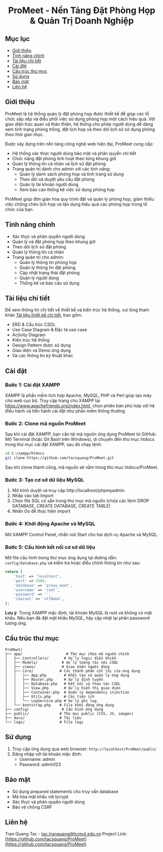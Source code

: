 # <center>ProMeet - Nền Tảng Đặt Phòng Họp & Quản Trị Doanh Nghiệp</center>


## Mục lục
- [Giới thiệu](#giới-thiệu)
- [Tính năng chính](#tính-năng-chính)
- [Tài liệu chi tiết](#tài-liệu-chi-tiết)
- [Cài đặt](#cài-đặt)
- [Cấu trúc thư mục](#cấu-trúc-thư-mục)
- [Sử dụng](#sử-dụng)
- [Bảo mật](#bảo-mật)
- [Liên hệ](#liên-hệ)

## Giới thiệu
ProMeet là hệ thống quản lý đặt phòng họp được thiết kế để giúp các tổ chức sắp xếp và điều phối việc sử dụng phòng họp một cách hiệu quả. Với giao diện trực quan và thân thiện, hệ thống cho phép người dùng dễ dàng xem tình trạng phòng trống, đặt lịch họp và theo dõi lịch sử sử dụng phòng theo thời gian thực.

Được xây dựng trên nền tảng công nghệ web hiện đại, ProMeet cung cấp:
- Hệ thống xác thực người dùng bảo mật và phân quyền chi tiết
- Chức năng đặt phòng linh hoạt theo từng khung giờ
- Quản lý thông tin cá nhân và lịch sử đặt phòng
- Trang quản trị dành cho admin với các tính năng:
  - Quản lý danh sách phòng họp và tình trạng sử dụng
  - Theo dõi và duyệt yêu cầu đặt phòng
  - Quản lý tài khoản người dùng
  - Xem báo cáo thống kê việc sử dụng phòng họp

ProMeet giúp đơn giản hóa quy trình đặt và quản lý phòng họp, giảm thiểu việc chồng chéo lịch họp và tận dụng hiệu quả các phòng họp trong tổ chức của bạn.

## Tính năng chính
- Xác thực và phân quyền người dùng
- Quản lý và đặt phòng họp theo khung giờ
- Theo dõi lịch sử đặt phòng
- Quản lý thông tin cá nhân
- Trang quản trị cho admin:
  - Quản lý thông tin phòng họp
  - Quản lý thông tin đặt phòng
  - Cập nhật trạng thái đặt phòng
  - Quản lý người dùng
  - Thống kê và báo cáo sử dụng

## Tài liệu chi tiết
Để xem thông tin chi tiết về thiết kế và kiến trúc hệ thống, vui lòng tham khảo [Tài liệu thiết kế chi tiết](docs/report.pdf), bao gồm:
- ERD & Cấu trúc CSDL
- Use Case Diagram & Đặc tả use case
- Activity Diagram
- Kiến trúc hệ thống
- Design Pattern được sử dụng
- Giao diện và Demo ứng dụng
- Và các thông tin kỹ thuật khác

## Cài đặt

### Bước 1: Cài đặt XAMPP
XAMPP là phần mềm tích hợp Apache, MySQL, PHP và Perl giúp tạo máy chủ web cục bộ. Truy cập trang chủ XAMPP tại https://www.apachefriends.org/index.html, chọn phiên bản phù hợp với hệ điều hành và tiến hành cài đặt như phần mềm thông thường.

### Bước 2: Clone mã nguồn ProMeet
Sau khi cài đặt XAMPP, bạn cần tải mã nguồn ứng dụng ProMeet từ GitHub. Mở Terminal (hoặc Git Bash trên Windows), di chuyển đến thư mục htdocs trong thư mục cài đặt XAMPP, sau đó chạy lệnh:

```bash
cd C:/xampp/htdocs
git clone https://github.com/tacsquang/ProMeet.git
```

Sau khi clone thành công, mã nguồn sẽ nằm trong thư mục htdocs/ProMeet.

### Bước 3: Tạo cơ sở dữ liệu MySQL
1. Mở trình duyệt và truy cập http://localhost/phpmyadmin
2. Nhấp vào tab Import
3. Chọn file SQL có sẵn trong thư mục mã nguồn (chứa các lệnh DROP DATABASE, CREATE DATABASE, CREATE TABLE)
4. Nhấn Go để thực hiện import

### Bước 4: Khởi động Apache và MySQL
Mở XAMPP Control Panel, nhấn nút Start cho hai dịch vụ Apache và MySQL.

### Bước 5: Cấu hình kết nối cơ sở dữ liệu
Mở file cấu hình trong thư mục ứng dụng tại đường dẫn: `config/database.php` và kiểm tra hoặc điều chỉnh thông tin như sau:

```php
return [
    'host' => 'localhost',
    'port' => 3306,
    'database' => 'prooo_meet',
    'username' => 'root',
    'password' => '',
    'charset' => 'utf8mb4',
];
```

**Lưu ý**: Trong XAMPP mặc định, tài khoản MySQL là root và không có mật khẩu. Nếu bạn đã đặt mật khẩu MySQL, hãy cập nhật lại phần password tương ứng.

## Cấu trúc thư mục
```
ProMeet/
├── app/                    # Thư mục chứa mã nguồn chính
│   ├── Controllers/       # Xử lý logic điều khiển
│   ├── Models/           # Xử lý tương tác với CSDL
│   ├── views/            # Giao diện người dùng
│   ├── Core/            # Các thành phần cốt lõi của ứng dụng
│   │   ├── App.php        # Khởi tạo và quản lý ứng dụng
│   │   ├── Router.php     # Xử lý định tuyến
│   │   ├── Database.php   # Kết nối và thao tác CSDL
│   │   ├── View.php       # Xử lý hiển thị giao diện
│   │   ├── Container.php  # Quản lý dependency injection
│   │   ├── Utils.php      # Các tiện ích
│   │   └── LogService.php # Xử lý ghi log
│   └── bootstrap.php    # File khởi động ứng dụng
├── config/               # Cấu hình ứng dụng
├── public/              # Thư mục public (CSS, JS, images)
├── docs/                # Tài liệu
└── logs/                # File logs
```

## Sử dụng
1. Truy cập ứng dụng qua web browser: `http://localhost/ProMeet/public`
2. Đăng nhập với tài khoản mặc định:
   - Username: admin
   - Password: admin123

## Bảo mật
- Sử dụng prepared statements cho truy vấn database
- Mã hóa mật khẩu với bcrypt
- Xác thực và phân quyền người dùng
- Bảo vệ chống CSRF

## Liên hệ
Tran Quang Tac - tac.tranquang@hcmut.edu.vn
Project Link: [https://github.com/tacsquang/ProMeet](https://github.com/tacsquang/ProMeet)
